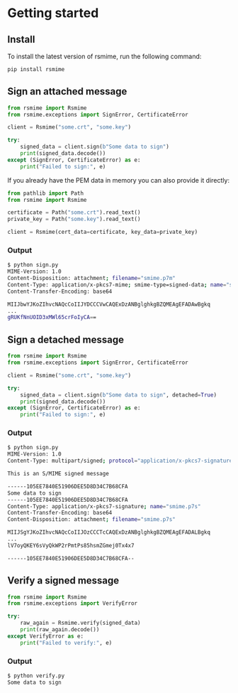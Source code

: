 # Getting started

## Install

To install the latest version of rsmime, run the following command:

```bash
pip install rsmime
```

## Sign an attached message

```python
from rsmime import Rsmime
from rsmime.exceptions import SignError, CertificateError

client = Rsmime("some.crt", "some.key")

try:
    signed_data = client.sign(b"Some data to sign")
    print(signed_data.decode())
except (SignError, CertificateError) as e:
    print("Failed to sign:", e)
```

If you already have the PEM data in memory you can also provide it directly:

```python
from pathlib import Path
from rsmime import Rsmime

certificate = Path("some.crt").read_text()
private_key = Path("some.key").read_text()

client = Rsmime(cert_data=certificate, key_data=private_key)
```

### Output

```bash
$ python sign.py
MIME-Version: 1.0
Content-Disposition: attachment; filename="smime.p7m"
Content-Type: application/x-pkcs7-mime; smime-type=signed-data; name="smime.p7m"
Content-Transfer-Encoding: base64

MIIJbwYJKoZIhvcNAQcCoIIJYDCCCVwCAQExDzANBglghkgBZQMEAgEFADAwBgkq
...
gRUKfNnUOID3xMWl65crFoIyCA==


```

## Sign a detached message

```python
from rsmime import Rsmime
from rsmime.exceptions import SignError, CertificateError

client = Rsmime("some.crt", "some.key")

try:
    signed_data = client.sign(b"Some data to sign", detached=True)
    print(signed_data.decode())
except (SignError, CertificateError) as e:
    print("Failed to sign:", e)
```

### Output

```bash
$ python sign.py
MIME-Version: 1.0
Content-Type: multipart/signed; protocol="application/x-pkcs7-signature"; micalg="sha-256"; boundary="----105EE7840E51906DEE5D8D34C7B68CFA"

This is an S/MIME signed message

------105EE7840E51906DEE5D8D34C7B68CFA
Some data to sign
------105EE7840E51906DEE5D8D34C7B68CFA
Content-Type: application/x-pkcs7-signature; name="smime.p7s"
Content-Transfer-Encoding: base64
Content-Disposition: attachment; filename="smime.p7s"

MIIJSgYJKoZIhvcNAQcCoIIJOzCCCTcCAQExDzANBglghkgBZQMEAgEFADALBgkq
...
lV7oyQKEY6sVyQkWP2rPmtPs85hsmZGmej0Tx4x7

------105EE7840E51906DEE5D8D34C7B68CFA--


```

## Verify a signed message

```python
from rsmime import Rsmime
from rsmime.exceptions import VerifyError

try:
    raw_again = Rsmime.verify(signed_data)
    print(raw_again.decode())
except VerifyError as e:
    print("Failed to verify:", e)
```

### Output

```bash
$ python verify.py
Some data to sign
```
